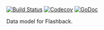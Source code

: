 [![Build Status](https://travis-ci.org/FlashbackSRS/flashback-model.svg?branch=master)](https://travis-ci.org/FlashbackSRS/flashback-model) [![Codecov](https://img.shields.io/codecov/c/github/FlashbackSRS/flashback-model.svg?style=flat)](https://codecov.io/gh/FlashbackSRS/flashback-model) [![GoDoc](https://godoc.org/github.com/FlashbackSRS/flashback-model?status.png)](http://godoc.org/github.com/FlashbackSRS/flashback-model)

Data model for Flashback.
